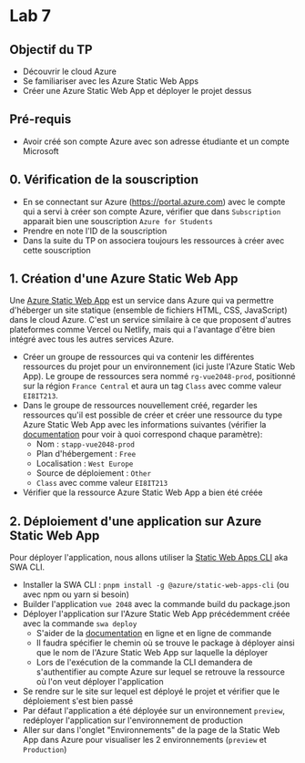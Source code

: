# Lab 7

## Objectif du TP

- Découvrir le cloud Azure
- Se familiariser avec les Azure Static Web Apps
- Créer une Azure Static Web App et déployer le projet dessus

## Pré-requis

- Avoir créé son compte Azure avec son adresse étudiante et un compte Microsoft

## 0. Vérification de la souscription

- En se connectant sur Azure (https://portal.azure.com) avec le compte qui a servi à créer son compte Azure, vérifier que dans `Subscription` apparait bien une souscription `Azure for Students`
- Prendre en note l'ID de la souscription
- Dans la suite du TP on associera toujours les ressources à créer avec cette souscription

## 1. Création d'une Azure Static Web App

Une [Azure Static Web App](https://learn.microsoft.com/en-us/azure/static-web-apps/overview) est un service dans Azure qui va permettre d'héberger un site statique (ensemble de fichiers HTML, CSS, JavaScript) dans le cloud Azure. C'est un service similaire à ce que proposent d'autres plateformes comme Vercel ou Netlify, mais qui a l'avantage d'être bien intégré avec tous les autres services Azure.

- Créer un groupe de ressources qui va contenir les différentes ressources du projet pour un environnement (ici juste l'Azure Static Web App). Le groupe de ressources sera nommé `rg-vue2048-prod`, positionné sur la région `France Central` et aura un tag `Class` avec comme valeur `EI8IT213`.
- Dans le groupe de ressources nouvellement créé, regarder les ressources qu'il est possible de créer et créer une ressource du type Azure Static Web App avec les informations suivantes (vérifier la [documentation](https://learn.microsoft.com/en-us/azure/static-web-apps/overview) pour voir à quoi correspond chaque paramètre):
    - Nom : `stapp-vue2048-prod`
    - Plan d'hébergement : `Free`
    - Localisation : `West Europe`
    - Source de déploiement : `Other`
    - `Class` avec comme valeur `EI8IT213`
- Vérifier que la ressource Azure Static Web App a bien été créée

## 2. Déploiement d'une application sur Azure Static Web App

Pour déployer l'application, nous allons utiliser la [Static Web Apps CLI](https://azure.github.io/static-web-apps-cli/) aka SWA CLI.

- Installer la SWA CLI : `pnpm install -g @azure/static-web-apps-cli` (ou avec npm ou yarn si besoin)
- Builder l'application `vue 2048` avec la commande build du package.json
- Déployer l'application sur l'Azure Static Web App précédemment créée avec la commande `swa deploy`
    - S'aider de la [documentation](https://azure.github.io/static-web-apps-cli/docs/use/deploy#52-deploy-a-front-end-app-without-an-api) en ligne et en ligne de commande
    - Il faudra spécifier le chemin où se trouve le package à déployer ainsi que le nom de l'Azure Static Web App sur laquelle la déployer
    - Lors de l'exécution de la commande la CLI demandera de s'authentifier au compte Azure sur lequel se retrouve la ressource où l'on veut déployer l'application
- Se rendre sur le site sur lequel est déployé le projet et vérifier que le déploiement s'est bien passé
- Par défaut l'application a été déployée sur un environnement `preview`, redéployer l'application sur l'environnement de production
- Aller sur dans l'onglet "Environnements" de la page de la Static Web App dans Azure pour visualiser les 2 environnements (`preview` et `Production`)
